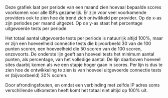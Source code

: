 Deze grafiek laat per periode van een maand zien hoevaal bepaalde scores 
voorkomen voor alle ISPs gezamelijk.  Er zijn voor veel voorkomende 
providers ook te zien hoe de trend zich ontwikkeld per provider. 
Op de x-as zijn periodes per maand uitgezet.  Op de y-as staat het 
percentage uitgevoerde tests per periode. 

Het totaal aantal uitgevoerde tests per periode is natuurlijk altijd 100%, 
maar er zijn een hoeveelheid connectie tests die bijvoorbeeld 30 van de 100 
punten scoren, een hoeveelheid die 50 scoren van de 100 scoren, enzovoorts. 
De onderste lijn geeft aan hoeveel tests het minimum aantal punten, als 
percentage, van het volledige aantal.  De lijn daarboven hoeveel sites 
daarbij komen als we een stapje hoger gaan in scores. 
Per lijn is dus te zien hoe de ontwikkeling te zien is van hoeveel 
uitgevoerde connectie tests er (bijvoorbeeld) 30% scoren. 

Door afrondingsfouten, en omdat een verbinding met zelfde IP adres soms 
verschillende uitkomsten heeft 
komt het totaal niet altijd op 100% uit.
